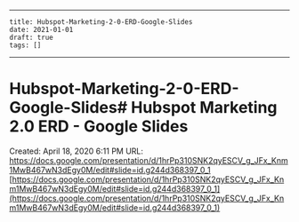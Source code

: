
---
    title: Hubspot-Marketing-2-0-ERD-Google-Slides
    date: 2021-01-01    
    draft: true
    tags: []
---
# Hubspot-Marketing-2-0-ERD-Google-Slides# Hubspot Marketing 2.0 ERD - Google Slides
Created: April 18, 2020 6:11 PM
URL: https://docs.google.com/presentation/d/1hrPp310SNK2qyESCV_g_JFx_Knm1MwB467wN3dEgy0M/edit#slide=id.g244d368397_0_1
[https://docs.google.com/presentation/d/1hrPp310SNK2qyESCV_g_JFx_Knm1MwB467wN3dEgy0M/edit#slide=id.g244d368397_0_1](https://docs.google.com/presentation/d/1hrPp310SNK2qyESCV_g_JFx_Knm1MwB467wN3dEgy0M/edit#slide=id.g244d368397_0_1)
